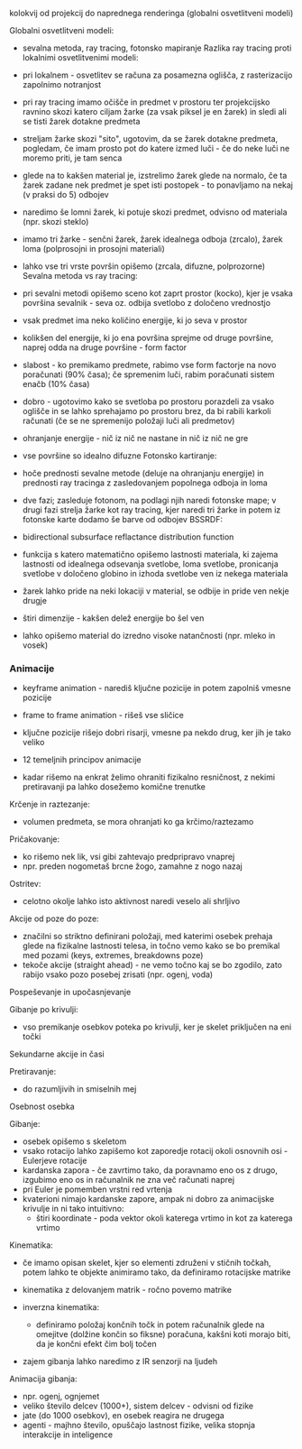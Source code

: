 kolokvij od projekcij do naprednega renderinga (globalni osvetlitveni modeli)

Globalni osvetlitveni modeli:
- sevalna metoda, ray tracing, fotonsko mapiranje
Razlika ray tracing proti lokalnimi osvetlitvenimi modeli:
- pri lokalnem - osvetlitev se računa za posamezna oglišča, z rasterizacijo zapolnimo notranjost
- pri ray tracing imamo očišče in predmet v prostoru ter projekcijsko ravnino skozi katero ciljam žarke (za vsak piksel je en žarek) in sledi ali se tisti žarek dotakne predmeta

- streljam žarke skozi "sito", ugotovim, da se žarek dotakne predmeta, pogledam, če imam prosto pot do katere izmed luči - če do neke luči ne moremo priti, je tam senca
- glede na to kakšen material je, izstrelimo žarek glede na normalo, če ta žarek zadane nek predmet je spet isti postopek - to ponavljamo na nekaj (v praksi do 5) odbojev
- naredimo še lomni žarek, ki potuje skozi predmet, odvisno od materiala (npr. skozi steklo)
- imamo tri žarke - senčni žarek, žarek idealnega odboja (zrcalo), žarek loma (polprosojni in prosojni materiali)
- lahko vse tri vrste površin opišemo (zrcala, difuzne, polprozorne)
Sevalna metoda vs ray tracing:
- pri sevalni metodi opišemo sceno kot zaprt prostor (kocko), kjer je vsaka površina sevalnik - seva oz. odbija svetlobo z določeno vrednostjo
- vsak predmet ima neko količino energije, ki jo seva v prostor
- kolikšen del energije, ki jo ena površina sprejme od druge površine, naprej odda na druge površine - form factor
- slabost - ko premikamo predmete, rabimo vse form factorje na novo poračunati (90% časa); če spremenim luči, rabim poračunati sistem enačb (10% časa)
- dobro - ugotovimo kako se svetloba po prostoru porazdeli za vsako oglišče in se lahko sprehajamo po prostoru brez, da bi rabili karkoli računati (če se ne spremenijo položaji luči ali predmetov)
- ohranjanje energije - nič iz nič ne nastane in nič iz nič ne gre
- vse površine so idealno difuzne
Fotonsko kartiranje:
- hoče prednosti sevalne metode (deluje na ohranjanju energije) in prednosti ray tracinga z zasledovanjem popolnega odboja in loma
- dve fazi; zasleduje fotonom, na podlagi njih naredi fotonske mape; v drugi fazi strelja žarke kot ray tracing, kjer naredi tri žarke in potem iz fotonske karte dodamo še barve od odbojev
BSSRDF:
- bidirectional subsurface reflactance distribution function
- funkcija s katero matematično opišemo lastnosti materiala, ki zajema lastnosti od idealnega odsevanja svetlobe, loma svetlobe, pronicanja svetlobe v določeno globino in izhoda svetlobe ven iz nekega materiala
- žarek lahko pride na neki lokaciji v material, se odbije in pride ven nekje drugje
- štiri dimenzije - kakšen delež energije bo šel ven
- lahko opišemo material do izredno visoke natančnosti (npr. mleko in vosek)

### Animacije

- keyframe animation - narediš ključne pozicije in potem zapolniš vmesne pozicije
- frame to frame animation - rišeš vse sličice
- ključne pozicije rišejo dobri risarji, vmesne pa nekdo drug, ker jih je tako veliko

- 12 temeljnih principov animacije
- kadar rišemo na enkrat želimo ohraniti fizikalno resničnost, z nekimi pretiravanji pa lahko dosežemo komične trenutke

Krčenje in raztezanje:
- volumen predmeta, se mora ohranjati ko ga krčimo/raztezamo

Pričakovanje:
- ko rišemo nek lik, vsi gibi zahtevajo predpripravo vnaprej
- npr. preden nogometaš brcne žogo, zamahne z nogo nazaj

Ostritev:
- celotno okolje lahko isto aktivnost naredi veselo ali shrljivo

Akcije od poze do poze:
- značilni so striktno definirani položaji, med katerimi osebek prehaja glede na fizikalne lastnosti telesa, in točno vemo kako se bo premikal med pozami (keys, extremes, breakdowns poze)
- tekoče akcije (straight ahead) - ne vemo točno kaj se bo zgodilo, zato rabijo vsako pozo posebej zrisati (npr. ogenj, voda)

Pospeševanje in upočasnjevanje

Gibanje po krivulji:
- vso premikanje osebkov poteka po krivulji, ker je skelet priključen na eni točki

Sekundarne akcije in časi

Pretiravanje:
- do razumljivih in smiselnih mej

Osebnost osebka

Gibanje:
- osebek opišemo s skeletom
- vsako rotacijo lahko zapišemo kot zaporedje rotacij okoli osnovnih osi - Eulerjeve rotacije
- kardanska zapora - če zavrtimo tako, da poravnamo eno os z drugo, izgubimo eno os in računalnik ne zna več računati naprej
- pri Euler je pomemben vrstni red vrtenja
- kvaterioni nimajo kardanske zapore, ampak ni dobro za animacijske krivulje in ni tako intuitivno:
	- štiri koordinate - poda vektor okoli katerega vrtimo in kot za katerega vrtimo

Kinematika:
- če imamo opisan skelet, kjer so elementi združeni v stičnih točkah, potem lahko te objekte animiramo tako, da definiramo rotacijske matrike
- kinematika z delovanjem matrik - ročno povemo matrike
- inverzna kinematika:
	- definiramo položaj končnih točk in potem računalnik glede na omejitve (dolžine končin so fiksne) poračuna, kakšni koti morajo biti, da je končni efekt čim bolj točen

- zajem gibanja lahko naredimo z IR senzorji na ljudeh

Animacija gibanja:
- npr. ogenj, ognjemet
- veliko število delcev (1000+), sistem delcev - odvisni od fizike
- jate (do 1000 osebkov), en osebek reagira ne drugega
- agenti - majhno število, opuščajo lastnost fizike, velika stopnja interakcije in inteligence